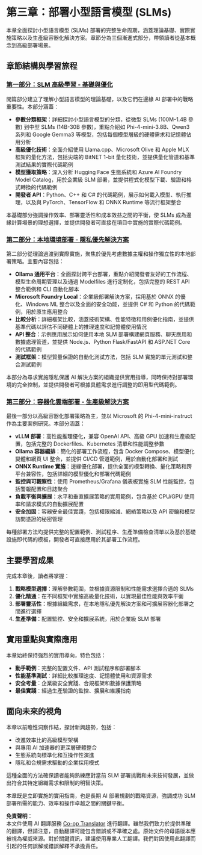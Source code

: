 <!--
CO_OP_TRANSLATOR_METADATA:
{
  "original_hash": "6cf75ae5b01949656a3ad41425c7ffe4",
  "translation_date": "2025-07-22T04:50:12+00:00",
  "source_file": "Module03/README.md",
  "language_code": "tw"
}
-->
# 第三章：部署小型語言模型 (SLMs)

本章全面探討小型語言模型 (SLMs) 部署的完整生命周期，涵蓋理論基礎、實際實施策略以及生產級容器化解決方案。章節分為三個漸進式部分，帶領讀者從基本概念到高級部署場景。

## 章節結構與學習旅程

### **[第一部分：SLM 高級學習 - 基礎與優化](./01.SLMAdvancedLearning.md)**
開篇部分建立了理解小型語言模型的理論基礎，以及它們在邊緣 AI 部署中的戰略重要性。本部分涵蓋：

- **參數分類框架**：詳細探討小型語言模型的分類，從微型 SLMs (100M-1.4B 參數) 到中型 SLMs (14B-30B 參數)，重點介紹如 Phi-4-mini-3.8B、Qwen3 系列和 Google Gemma3 等模型，包括每個模型層級的硬體需求和記憶體佔用分析
- **高級優化技術**：全面介紹使用 Llama.cpp、Microsoft Olive 和 Apple MLX 框架的量化方法，包括尖端的 BitNET 1-bit 量化技術，並提供量化管道和基準測試結果的實際代碼範例
- **模型獲取策略**：深入分析 Hugging Face 生態系統和 Azure AI Foundry Model Catalog，用於企業級 SLM 部署，並提供程式化模型下載、驗證和格式轉換的代碼範例
- **開發者 API**：Python、C++ 和 C# 的代碼範例，展示如何載入模型、執行推理，以及與 PyTorch、TensorFlow 和 ONNX Runtime 等流行框架整合

本基礎部分強調操作效率、部署靈活性和成本效益之間的平衡，使 SLMs 成為邊緣計算場景的理想選擇，並提供開發者可直接在項目中實施的實際代碼範例。

### **[第二部分：本地環境部署 - 隱私優先解決方案](./02.DeployingSLMinLocalEnv.md)**
第二部分從理論過渡到實際實施，聚焦於優先考慮數據主權和操作獨立性的本地部署策略。主要內容包括：

- **Ollama 通用平台**：全面探討跨平台部署，重點介紹開發者友好的工作流程、模型生命周期管理以及通過 Modelfiles 進行定制化，包括完整的 REST API 整合範例和 CLI 自動化腳本
- **Microsoft Foundry Local**：企業級部署解決方案，採用基於 ONNX 的優化、Windows ML 整合以及全面的安全功能，並提供 C# 和 Python 的代碼範例，用於原生應用整合
- **比較分析**：詳細框架比較，涵蓋技術架構、性能特徵和用例優化指南，並提供基準代碼以評估不同硬體上的推理速度和記憶體使用情況
- **API 整合**：示例應用展示如何使用本地 SLM 部署構建網頁服務、聊天應用和數據處理管道，並提供 Node.js、Python Flask/FastAPI 和 ASP.NET Core 的代碼範例
- **測試框架**：模型質量保證的自動化測試方法，包括 SLM 實施的單元測試和整合測試範例

本部分為尋求實施隱私保護 AI 解決方案的組織提供實用指導，同時保持對部署環境的完全控制，並提供開發者可根據具體需求進行調整的即用型代碼範例。

### **[第三部分：容器化雲端部署 - 生產級解決方案](./03.DeployingSLMinCloud.md)**
最後一部分以高級容器化部署策略為主，並以 Microsoft 的 Phi-4-mini-instruct 作為主要案例研究。本部分涵蓋：

- **vLLM 部署**：高性能推理優化，兼容 OpenAI API、高級 GPU 加速和生產級配置，包括完整的 Dockerfiles、Kubernetes 清單和性能調整參數
- **Ollama 容器編排**：簡化的部署工作流程，包含 Docker Compose、模型優化變體和網頁 UI 整合，並提供 CI/CD 管道範例，用於自動化部署和測試
- **ONNX Runtime 實施**：邊緣優化部署，提供全面的模型轉換、量化策略和跨平台兼容性，包括詳細的模型優化和部署代碼範例
- **監控與可觀察性**：使用 Prometheus/Grafana 儀表板實施 SLM 性能監控，包括警報配置和日誌聚合
- **負載平衡與擴展**：水平和垂直擴展策略的實用範例，包含基於 CPU/GPU 使用率和請求模式的自動擴展配置
- **安全加固**：容器安全最佳實踐，包括權限縮減、網絡策略以及 API 密鑰和模型訪問憑證的秘密管理

每種部署方法均提供完整的配置範例、測試程序、生產準備檢查清單以及基於基礎設施即代碼的模板，開發者可直接應用於其部署工作流程。

## 主要學習成果

完成本章後，讀者將掌握：

1. **戰略模型選擇**：理解參數範圍，並根據資源限制和性能需求選擇合適的 SLMs
2. **優化精通**：在不同框架中實施高級量化技術，以實現最佳性能與效率平衡
3. **部署靈活性**：根據組織需求，在本地隱私優先解決方案和可擴展容器化部署之間進行選擇
4. **生產準備**：配置監控、安全和擴展系統，用於企業級 SLM 部署

## 實用重點與實際應用

本章始終保持強烈的實用導向，特色包括：

- **動手範例**：完整的配置文件、API 測試程序和部署腳本
- **性能基準測試**：詳細比較推理速度、記憶體使用和資源需求
- **安全考量**：企業級安全實踐、合規框架和數據保護策略
- **最佳實踐**：經過生產驗證的監控、擴展和維護指南

## 面向未來的視角

本章以前瞻性洞察作結，探討新興趨勢，包括：

- 改進效率比的高級模型架構
- 與專用 AI 加速器的更深層硬體整合
- 生態系統向標準化和互操作性演進
- 隱私和合規需求驅動的企業採用模式

這種全面的方法確保讀者能夠熟練應對當前 SLM 部署挑戰和未來技術發展，並做出符合其特定組織需求和限制的明智決策。

本章既是立即實施的實用指南，也是長期 AI 部署規劃的戰略資源，強調成功 SLM 部署所需的能力、效率和操作卓越之間的關鍵平衡。

**免責聲明**：  
本文件使用 AI 翻譯服務 [Co-op Translator](https://github.com/Azure/co-op-translator) 進行翻譯。雖然我們致力於提供準確的翻譯，但請注意，自動翻譯可能包含錯誤或不準確之處。原始文件的母語版本應被視為權威來源。對於關鍵資訊，建議使用專業人工翻譯。我們對因使用此翻譯而引起的任何誤解或錯誤解釋不承擔責任。